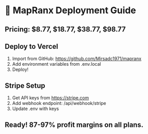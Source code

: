 # 🚀 MapRanx Deployment Guide

## Pricing: $8.77, $18.77, $38.77, $98.77

## Deploy to Vercel
1. Import from GitHub: https://github.com/Mirsadc1971/mapranx
2. Add environment variables from .env.local
3. Deploy!

## Stripe Setup
1. Get API keys from https://stripe.com
2. Add webhook endpoint: /api/webhook/stripe
3. Update .env with keys

## Ready! 87-97% profit margins on all plans.
